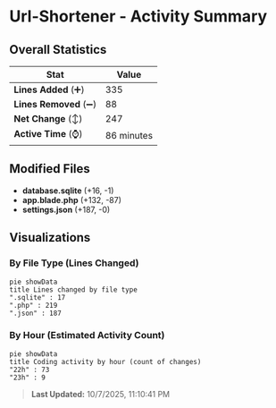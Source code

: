 # Url-Shortener - Activity Summary 

## Overall Statistics

| Stat                   | Value                                                             |
| ---------------------- | ----------------------------------------------------------------- |
| **Lines Added** (➕)   | 335                                          |
| **Lines Removed** (➖) | 88                                        |
| **Net Change** (↕)    | 247                |
| **Active Time** (⌚)   | 86 minutes |


## Modified Files
- **database.sqlite** (+16, -1)
- **app.blade.php** (+132, -87)
- **settings.json** (+187, -0)

## Visualizations

### By File Type (Lines Changed)

```mermaid
pie showData
title Lines changed by file type
".sqlite" : 17
".php" : 219
".json" : 187
```

### By Hour (Estimated Activity Count)

```mermaid
pie showData
title Coding activity by hour (count of changes)
"22h" : 73
"23h" : 9
```


> **Last Updated:** 10/7/2025, 11:10:41 PM